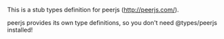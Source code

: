 This is a stub types definition for peerjs (http://peerjs.com/).

peerjs provides its own type definitions, so you don't need @types/peerjs installed!